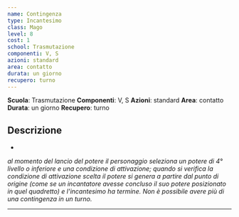 ```yaml
---
name: Contingenza
type: Incantesimo
class: Mago
level: 8
cost: 1
school: Trasmutazione
componenti: V, S
azioni: standard
area: contatto
durata: un giorno
recupero: turno
---
```

**Scuola**: Trasmutazione
**Componenti**: V, S
**Azioni**: standard
**Area**: contatto
**Durata**: un giorno
**Recupero**: turno

**Descrizione**
-

-

*al momento del lancio del potere il personaggio seleziona un potere di 4° livello o inferiore e una condizione di attivazione; quando si verifica la condizione di attivazione scelta il potere si genera a partire dal punto di origine (come se un incantatore avesse concluso il suo potere posizionato in quel quadretto) e l'incantesimo ha termine. Non è possibile avere più di una contingenza in un turno.*

---